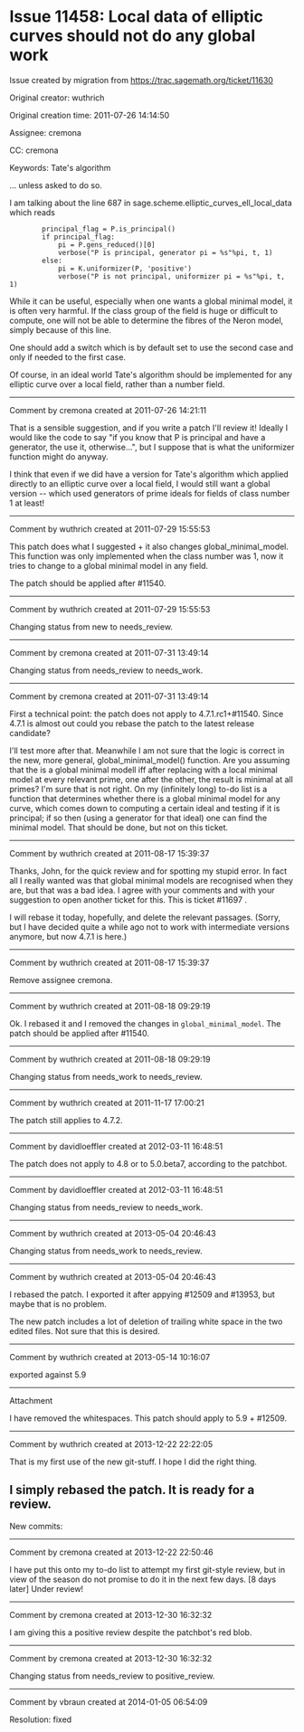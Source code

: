 # Issue 11458: Local data of elliptic curves should not do any global work

Issue created by migration from https://trac.sagemath.org/ticket/11630

Original creator: wuthrich

Original creation time: 2011-07-26 14:14:50

Assignee: cremona

CC:  cremona

Keywords: Tate's algorithm

... unless asked to do so.

I am talking about the line 687 in sage.scheme.elliptic_curves_ell_local_data  which reads


```
        principal_flag = P.is_principal()
        if principal_flag:
            pi = P.gens_reduced()[0]
            verbose("P is principal, generator pi = %s"%pi, t, 1)
        else:
            pi = K.uniformizer(P, 'positive')
            verbose("P is not principal, uniformizer pi = %s"%pi, t, 1)
```


While it can be useful, especially when one wants a global minimal model, it is often very harmful. If the class group of the field is huge or difficult to compute, one will not be able to determine the fibres of the Neron model, simply because of this line.

One should add a switch which is by default set to use the second case and only if needed to the first case.

Of course, in an ideal world Tate's algorithm should be implemented for any elliptic curve over a local field, rather than a number field.


---

Comment by cremona created at 2011-07-26 14:21:11

That is a sensible suggestion, and if you write a patch I'll review it!  Ideally I would like the code to say "if you know that P is principal and have a generator, the use it, otherwise...", but I suppose that is what the uniformizer function might do anyway.

I think that even if we did have a version for Tate's algorithm which applied directly to an elliptic curve over a local field, I would still want a global version -- which used generators of prime ideals for fields of class number 1 at least!


---

Comment by wuthrich created at 2011-07-29 15:55:53

This patch does what I suggested + it also changes global_minimal_model. This function was only implemented when the class number was 1, now it tries to change to a global minimal model in any field.

The patch should be applied after #11540.


---

Comment by wuthrich created at 2011-07-29 15:55:53

Changing status from new to needs_review.


---

Comment by cremona created at 2011-07-31 13:49:14

Changing status from needs_review to needs_work.


---

Comment by cremona created at 2011-07-31 13:49:14

First a technical point:  the patch does not apply to 4.7.1.rc1+#11540.  Since 4.7.1 is almost out could you rebase the patch to the latest release candidate?

I'll test more after that.  Meanwhile I am not sure that the logic is correct in the new, more general, global_minimal_model() function.  Are you assuming that the is a global minimal modell iff after replacing with a local minimal model at every relevant prime, one after the other, the result is minimal at all primes?  I'm sure that is not right.  On my (infinitely long) to-do list is a function that determines whether there is a global minimal model for any curve, which comes down to computing a certain ideal and testing if it is principal; if so then (using a generator for that ideal) one can find the minimal model.  That should be done, but not on this ticket.


---

Comment by wuthrich created at 2011-08-17 15:39:37

Thanks, John, for the quick review and for spotting my stupid error. In fact all I really wanted was that global minimal models are recognised when they are, but that was a bad idea. I agree with your comments and with your suggestion to open another ticket for this. This is ticket #11697 .

I will rebase it today, hopefully, and delete the relevant passages. (Sorry, but I have decided quite a while ago not to work with intermediate versions anymore, but now 4.7.1 is here.)


---

Comment by wuthrich created at 2011-08-17 15:39:37

Remove assignee cremona.


---

Comment by wuthrich created at 2011-08-18 09:29:19

Ok. I rebased it and I removed the changes in `global_minimal_model`.
The patch should be applied after #11540.


---

Comment by wuthrich created at 2011-08-18 09:29:19

Changing status from needs_work to needs_review.


---

Comment by wuthrich created at 2011-11-17 17:00:21

The patch still applies to 4.7.2.


---

Comment by davidloeffler created at 2012-03-11 16:48:51

The patch does not apply to 4.8 or to 5.0.beta7, according to the patchbot.


---

Comment by davidloeffler created at 2012-03-11 16:48:51

Changing status from needs_review to needs_work.


---

Comment by wuthrich created at 2013-05-04 20:46:43

Changing status from needs_work to needs_review.


---

Comment by wuthrich created at 2013-05-04 20:46:43

I rebased the patch. I exported it after appying #12509 and #13953, but maybe that is no problem.

The new patch includes a lot of deletion of trailing white space in the two edited files. Not sure that this is desired.


---

Comment by wuthrich created at 2013-05-14 10:16:07

exported against 5.9


---

Attachment

I have removed the whitespaces. This patch should apply to 5.9 + #12509.


---

Comment by wuthrich created at 2013-12-22 22:22:05

That is my first use of the new git-stuff. I hope I did the right thing.

I simply rebased the patch. It is ready for a review.
----
New commits:


---

Comment by cremona created at 2013-12-22 22:50:46

I have put this onto my to-do list to attempt my first git-style review, but in view of the season do not promise to do it in the next few days.
[8 days later]
Under review!


---

Comment by cremona created at 2013-12-30 16:32:32

I am giving this a positive review despite the patchbot's red blob.


---

Comment by cremona created at 2013-12-30 16:32:32

Changing status from needs_review to positive_review.


---

Comment by vbraun created at 2014-01-05 06:54:09

Resolution: fixed
